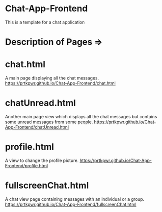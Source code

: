 # Chat-App-Frontend
This is a template for a chat application

# Description of Pages => 

# chat.html 
A main page displaying all the chat messages.
https://prtkpwr.github.io/Chat-App-Frontend/chat.html

# chatUnread.html
Another main page view which displays all the chat messages but contains some
unread messages from some people.
https://prtkpwr.github.io/Chat-App-Frontend/chatUnread.html

# profile.html
A view to change the profile picture.
https://prtkpwr.github.io/Chat-App-Frontend/profile.html

# fullscreenChat.html
A chat view page containing messages with an individual or a group.
https://prtkpwr.github.io/Chat-App-Frontend/fullscreenChat.html
